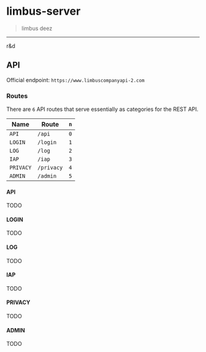 # limbus-server

> limbus deez

---

r&d

## API

Official endpoint: `https://www.limbuscompanyapi-2.com`

<!-- Format: `https://www.limbuscompanyapi-2.com` + `[route]` + `[path]` -->

### Routes

There are `6` API routes that serve essentially as categories for the REST API.

| Name      | Route      | `n` |
| --------- | ---------- | --- |
| `API`     | `/api`     | `0` |
| `LOGIN`   | `/login`   | `1` |
| `LOG`     | `/log`     | `2` |
| `IAP`     | `/iap`     | `3` |
| `PRIVACY` | `/privacy` | `4` |
| `ADMIN`   | `/admin`   | `5` |

#### API

TODO

#### LOGIN

TODO

#### LOG

TODO

#### IAP

TODO

#### PRIVACY

TODO

#### ADMIN

TODO
